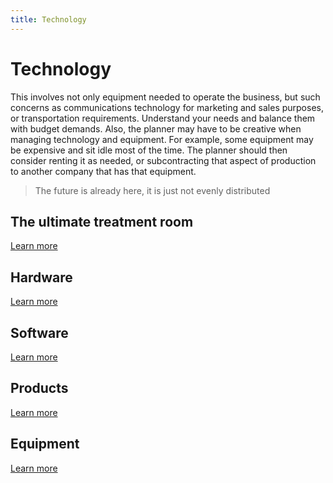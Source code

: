 ```yaml
---
title: Technology
---
```


# Technology

This involves not only equipment needed to operate the business, but such concerns as communications technology for marketing and sales purposes, or transportation requirements. Understand your needs and balance them with budget demands. Also, the planner may have to be creative when managing technology and equipment. For example, some equipment may be expensive and sit idle most of the time. The planner should then consider renting it as needed, or subcontracting that aspect of production to another company that has that equipment.

> The future is already here, it is just not evenly distributed

## The ultimate treatment room

[Learn more](/docs/growth/technology/the-ultimate-treatment-room)

## Hardware

[Learn more](/docs/growth/technology/hardware)

## Software

[Learn more](/docs/growth/technology/software)

## Products

[Learn more](/docs/growth/technology/products)

## Equipment

[Learn more](/docs/growth/technology/equipment)
